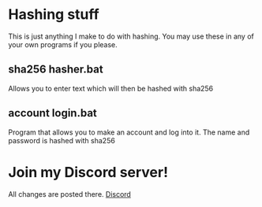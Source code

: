 # Hashing stuff
This is just anything I make to do with hashing. You may use these in any of your own programs if you please.

## sha256 hasher.bat
Allows you to enter text which will then be hashed with sha256

## account login.bat
Program that allows you to make an account and log into it. The name and password is hashed with sha256

# Join my Discord server!
All changes are posted there.
[Discord](https://discord.gg/pqAFVCKZhz)